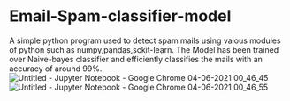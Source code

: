 # Email-Spam-classifier-model
A simple python program used to detect spam mails using vaious modules of python such as numpy,pandas,sckit-learn.
The Model has been trained over Naive-bayes classifier and efficiently classifies the mails with an accuracy of around 99%.
![Untitled - Jupyter Notebook - Google Chrome 04-06-2021 00_46_45](https://user-images.githubusercontent.com/64831789/120701965-2b623f00-c4d1-11eb-86b6-b0ea89cde4df.png)
![Untitled - Jupyter Notebook - Google Chrome 04-06-2021 00_46_55](https://user-images.githubusercontent.com/64831789/120701972-2d2c0280-c4d1-11eb-96c2-5cbbdd82e9b4.png)

